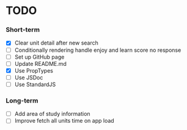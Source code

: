 # TODO

### Short-term

- [x] Clear unit detail after new search
- [ ] Conditionally rendering handle enjoy and learn score no response
- [ ] Set up GitHub page
- [ ] Update README.md
- [X] Use PropTypes
- [ ] Use JSDoc
- [ ] Use StandardJS

### Long-term

- [ ] Add area of study information
- [ ] Improve fetch all units time on app load
